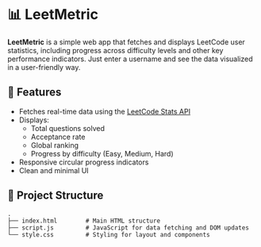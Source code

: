 # 📊 LeetMetric

**LeetMetric** is a simple web app that fetches and displays LeetCode user statistics, including progress across difficulty levels and other key performance indicators. Just enter a username and see the data visualized in a user-friendly way.

## 🚀 Features

- Fetches real-time data using the [LeetCode Stats API](https://leetcode-stats-api.herokuapp.com/)
- Displays:
  - Total questions solved
  - Acceptance rate
  - Global ranking
  - Progress by difficulty (Easy, Medium, Hard)
- Responsive circular progress indicators
- Clean and minimal UI

## 📁 Project Structure

```plaintext
.
├── index.html        # Main HTML structure
├── script.js         # JavaScript for data fetching and DOM updates
└── style.css         # Styling for layout and components

